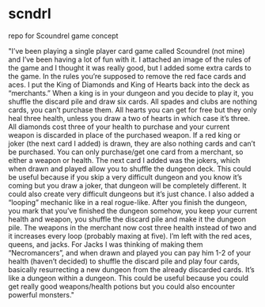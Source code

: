 # scndrl
repo for Scoundrel game concept

"I’ve been playing a single player card game called Scoundrel (not mine) and I’ve been having a lot of fun with it. I attached an image of the rules of the game and I thought it was really good, but I added some extra cards to the game. In the rules you’re supposed to remove the red face cards and aces. I put the King of Diamonds and King of Hearts back into the deck as “merchants.” When a king is in your dungeon and you decide to play it, you shuffle the discard pile and draw six cards. All spades and clubs are nothing cards, you can’t purchase them. All hearts you can get for free but they only heal three health, unless you draw a two of hearts in which case it’s three. All diamonds cost three of your health to purchase and your current weapon is discarded in place of the purchased weapon. If a red king or joker (the next card I added) is drawn, they are also nothing cards and can’t be purchased. You can only purchase/get one card from a merchant, so either a weapon or health. The next card I added was the jokers, which when drawn and played allow you to shuffle the dungeon deck. This could be useful because if you skip a very difficult dungeon and you know it’s coming but you draw a joker, that dungeon will be completely different. It could also create very difficult dungeons but it’s just chance. I also added a “looping” mechanic like in a real rogue-like. After you finish the dungeon, you mark that you’ve finished the dungeon somehow, you keep your current health and weapon, you shuffle the discard pile and make it the dungeon pile. The weapons in the merchant now cost three health instead of two and it increases every loop (probably maxing at five). I’m left with the red aces, queens, and jacks. For Jacks I was thinking of making them “Necromancers”, and when drawn and played you can pay him 1-2 of your health (haven’t decided) to shuffle the discard pile and play four cards, basically resurrecting a new dungeon from the already discarded cards. It’s like a dungeon within a dungeon. This could be useful because you could get really good weapons/health potions but you could also encounter powerful monsters."
